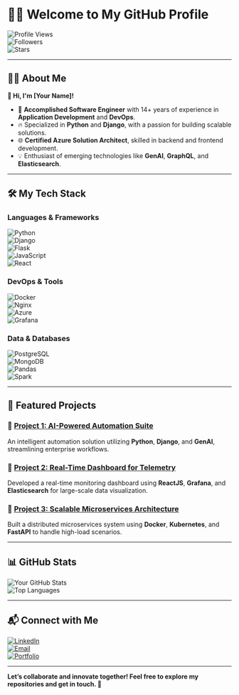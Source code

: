 # 👨‍💻 Welcome to My GitHub Profile  

![Profile Views](https://komarev.com/ghpvc/?username=YourGitHubUsername&label=Profile%20Views&color=0e75b6&style=flat)  
![Followers](https://img.shields.io/github/followers/YourGitHubUsername?style=social)  
![Stars](https://img.shields.io/github/stars/YourGitHubUsername?style=social)  

---

## 🧑‍💼 About Me  
**👋 Hi, I'm [Your Name]!**  
- 🚀 **Accomplished Software Engineer** with 14+ years of experience in **Application Development** and **DevOps**.  
- 🔥 Specialized in **Python** and **Django**, with a passion for building scalable solutions.  
- 🌐 **Certified Azure Solution Architect**, skilled in backend and frontend development.  
- 💡 Enthusiast of emerging technologies like **GenAI**, **GraphQL**, and **Elasticsearch**.  

---

## 🛠️ My Tech Stack  

### **Languages & Frameworks**  
![Python](https://img.shields.io/badge/Python-3776AB?style=for-the-badge&logo=python&logoColor=white)  
![Django](https://img.shields.io/badge/Django-092E20?style=for-the-badge&logo=django&logoColor=white)  
![Flask](https://img.shields.io/badge/Flask-000000?style=for-the-badge&logo=flask&logoColor=white)  
![JavaScript](https://img.shields.io/badge/JavaScript-F7DF1E?style=for-the-badge&logo=javascript&logoColor=black)  
![React](https://img.shields.io/badge/React-20232A?style=for-the-badge&logo=react&logoColor=61DAFB)  

### **DevOps & Tools**  
![Docker](https://img.shields.io/badge/Docker-2496ED?style=for-the-badge&logo=docker&logoColor=white)  
![Nginx](https://img.shields.io/badge/Nginx-269539?style=for-the-badge&logo=nginx&logoColor=white)  
![Azure](https://img.shields.io/badge/Microsoft%20Azure-0078D4?style=for-the-badge&logo=microsoft-azure&logoColor=white)  
![Grafana](https://img.shields.io/badge/Grafana-F46800?style=for-the-badge&logo=grafana&logoColor=white)  

### **Data & Databases**  
![PostgreSQL](https://img.shields.io/badge/PostgreSQL-336791?style=for-the-badge&logo=postgresql&logoColor=white)  
![MongoDB](https://img.shields.io/badge/MongoDB-4EA94B?style=for-the-badge&logo=mongodb&logoColor=white)  
![Pandas](https://img.shields.io/badge/Pandas-150458?style=for-the-badge&logo=pandas&logoColor=white)  
![Spark](https://img.shields.io/badge/Apache%20Spark-E25A1C?style=for-the-badge&logo=apachespark&logoColor=white)  

---

## 📂 Featured Projects  

### 🔗 [Project 1: AI-Powered Automation Suite](#)  
An intelligent automation solution utilizing **Python**, **Django**, and **GenAI**, streamlining enterprise workflows.  

### 🔗 [Project 2: Real-Time Dashboard for Telemetry](#)  
Developed a real-time monitoring dashboard using **ReactJS**, **Grafana**, and **Elasticsearch** for large-scale data visualization.  

### 🔗 [Project 3: Scalable Microservices Architecture](#)  
Built a distributed microservices system using **Docker**, **Kubernetes**, and **FastAPI** to handle high-load scenarios.  

---

## 📊 GitHub Stats  

![Your GitHub Stats](https://github-readme-stats.vercel.app/api?username=YourGitHubUsername&show_icons=true&theme=radical)  
![Top Languages](https://github-readme-stats.vercel.app/api/top-langs/?username=YourGitHubUsername&layout=compact&theme=radical)  

---

## 📬 Connect with Me  
[![LinkedIn](https://img.shields.io/badge/LinkedIn-0077B5?style=for-the-badge&logo=linkedin&logoColor=white)](https://linkedin.com/in/YourLinkedIn)  
[![Email](https://img.shields.io/badge/Email-D14836?style=for-the-badge&logo=gmail&logoColor=white)](mailto:youremail@example.com)  
[![Portfolio](https://img.shields.io/badge/Portfolio-000000?style=for-the-badge&logo=vercel&logoColor=white)](https://yourportfolio.com)  

---

**Let’s collaborate and innovate together! Feel free to explore my repositories and get in touch. 🚀**  
